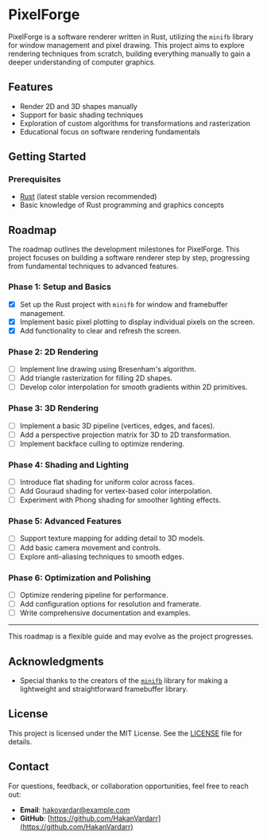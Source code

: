 # PixelForge

PixelForge is a software renderer written in Rust, utilizing the `minifb` library for window management and pixel drawing. This project aims to explore rendering techniques from scratch, building everything manually to gain a deeper understanding of computer graphics.

## Features
- Render 2D and 3D shapes manually
- Support for basic shading techniques
- Exploration of custom algorithms for transformations and rasterization
- Educational focus on software rendering fundamentals

## Getting Started

### Prerequisites
- [Rust](https://www.rust-lang.org/) (latest stable version recommended)
- Basic knowledge of Rust programming and graphics concepts

## Roadmap

The roadmap outlines the development milestones for PixelForge. This project focuses on building a software renderer step by step, progressing from fundamental techniques to advanced features.

### Phase 1: Setup and Basics
- [x] Set up the Rust project with `minifb` for window and framebuffer management.
- [x] Implement basic pixel plotting to display individual pixels on the screen.
- [x] Add functionality to clear and refresh the screen.

### Phase 2: 2D Rendering
- [ ] Implement line drawing using Bresenham's algorithm.
- [ ] Add triangle rasterization for filling 2D shapes.
- [ ] Develop color interpolation for smooth gradients within 2D primitives.

### Phase 3: 3D Rendering
- [ ] Implement a basic 3D pipeline (vertices, edges, and faces).
- [ ] Add a perspective projection matrix for 3D to 2D transformation.
- [ ] Implement backface culling to optimize rendering.

### Phase 4: Shading and Lighting
- [ ] Introduce flat shading for uniform color across faces.
- [ ] Add Gouraud shading for vertex-based color interpolation.
- [ ] Experiment with Phong shading for smoother lighting effects.

### Phase 5: Advanced Features
- [ ] Support texture mapping for adding detail to 3D models.
- [ ] Add basic camera movement and controls.
- [ ] Explore anti-aliasing techniques to smooth edges.

### Phase 6: Optimization and Polishing
- [ ] Optimize rendering pipeline for performance.
- [ ] Add configuration options for resolution and framerate.
- [ ] Write comprehensive documentation and examples.

---

This roadmap is a flexible guide and may evolve as the project progresses.

## Acknowledgments

- Special thanks to the creators of the [`minifb`](https://github.com/emoon/rust-minifb) library for making a lightweight and straightforward framebuffer library.

## License

This project is licensed under the MIT License. See the [LICENSE](LICENSE) file for details.

## Contact

For questions, feedback, or collaboration opportunities, feel free to reach out:

- **Email**: [hakovardar@example.com](mailto:hakovardar@gmail.com)
- **GitHub**: [https://github.com/HakanVardarr](https://github.com/HakanVardarr)




